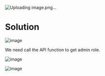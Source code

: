 ![Uploading image.png…]()


# Solution
![image](https://github.com/user-attachments/assets/27a683eb-2483-47e9-b4bd-57516e0affcf)

We need call the API function to get admin role.

![image](https://github.com/user-attachments/assets/621a7613-8613-458c-b4a2-3227d98e7fa1)

![image](https://github.com/user-attachments/assets/8a772d70-28fa-4320-be65-8f588e4045f4)
